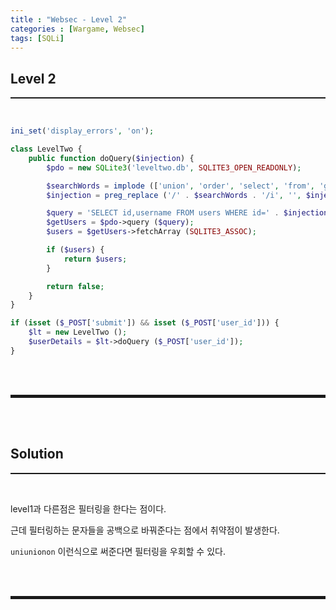 ```yaml
---
title : "Websec - Level 2"
categories : [Wargame, Websec]
tags: [SQLi]
---
```


## Level 2
<hr style="border-top: 1px solid;"><br>

``` php
ini_set('display_errors', 'on');

class LevelTwo {
    public function doQuery($injection) {
        $pdo = new SQLite3('leveltwo.db', SQLITE3_OPEN_READONLY);

        $searchWords = implode (['union', 'order', 'select', 'from', 'group', 'by'], '|');  #단어들 사이에 | 을 해준다는 것
        $injection = preg_replace ('/' . $searchWords . '/i', '', $injection);

        $query = 'SELECT id,username FROM users WHERE id=' . $injection . ' LIMIT 1';
        $getUsers = $pdo->query ($query);
        $users = $getUsers->fetchArray (SQLITE3_ASSOC);

        if ($users) {
            return $users;
        }

        return false;
    }
}

if (isset ($_POST['submit']) && isset ($_POST['user_id'])) {
    $lt = new LevelTwo ();
    $userDetails = $lt->doQuery ($_POST['user_id']);
}
```

<br><br>
<hr style="border: 2px solid;">
<br><br>

## Solution
<hr style="border-top: 1px solid;"><br>

level1과 다른점은 필터링을 한다는 점이다.

근데 필터링하는 문자들을 공백으로 바꿔준다는 점에서 취약점이 발생한다. 

```uniunionon``` 이런식으로 써준다면 필터링을 우회할 수 있다.

<br><br>
<hr style="border: 2px solid;">
<br><br>
